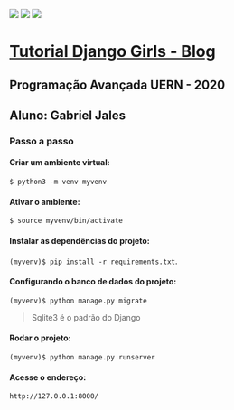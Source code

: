 [![](https://img.shields.io/badge/python-3.8.0-yellow.svg)](https://www.python.org/downloads/release/python-380/)
[![](https://img.shields.io/badge/django-2.2-green.svg)](https://docs.djangoproject.com/en/3.1/releases/2.2/)
[![](https://img.shields.io/badge/bootstrap-3.2.0-blueviolet.svg)](https://bootstrapdocs.com/v3.2.0/docs/getting-started/)

# [Tutorial Django Girls - Blog](https://tutorial.djangogirls.org/pt/)
## Programação Avançada UERN - 2020
## Aluno: Gabriel Jales

### Passo a passo

#### Criar um ambiente virtual:
`$ python3 -m venv myvenv`

#### Ativar o ambiente:
`$ source myvenv/bin/activate`

#### Instalar as dependências do projeto:
`(myvenv)$ pip install -r requirements.txt`.

#### Configurando o banco de dados do projeto:
`(myvenv)$ python manage.py migrate`
> Sqlite3 é o padrão do Django

#### Rodar o projeto:
`(myvenv)$ python manage.py runserver`

#### Acesse o endereço:
`http://127.0.0.1:8000/`

